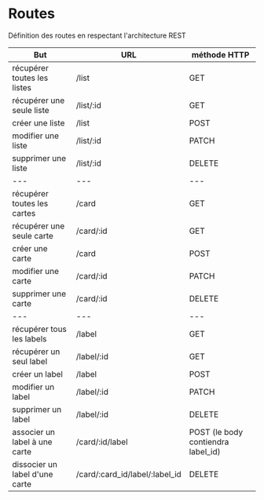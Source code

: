 # Routes

Définition des routes en respectant l'architecture REST

| But | URL | méthode HTTP |
| --- | --- | --- |
| récupérer toutes les listes | /list | GET |
| récupérer une seule liste | /list/:id | GET |
| créer une liste | /list | POST |
| modifier une liste | /list/:id | PATCH |
| supprimer une liste | /list/:id | DELETE |
| --- | --- | --- |
| récupérer toutes les cartes | /card | GET |
| récupérer une seule carte | /card/:id | GET |
| créer une carte| /card | POST |
| modifier une carte | /card/:id | PATCH |
| supprimer une carte | /card/:id | DELETE |
| --- | --- | --- |
| récupérer tous les labels | /label | GET |
| récupérer un seul label | /label/:id | GET |
| créer un label| /label | POST |
| modifier un label | /label/:id | PATCH |
| supprimer un label | /label/:id | DELETE |
|associer un label à une carte | /card/:id/label | POST (le body contiendra label_id) |
| dissocier un label d'une carte | /card/:card_id/label/:label_id | DELETE |

